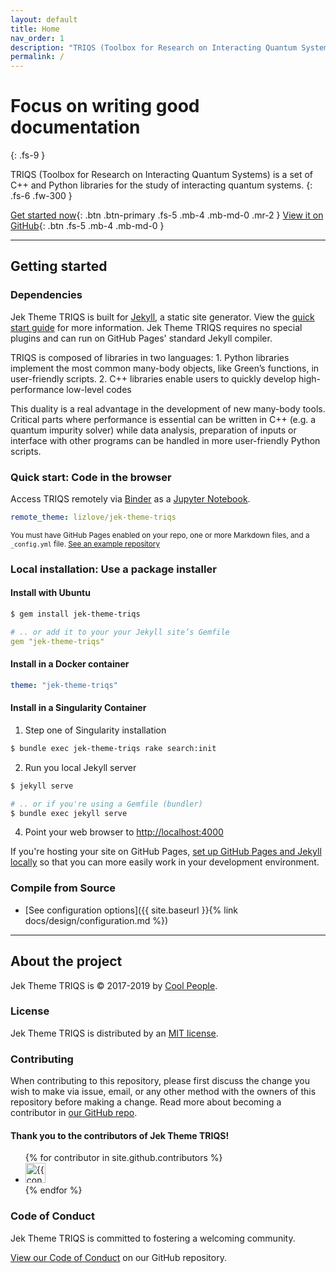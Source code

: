```yaml
---
layout: default
title: Home
nav_order: 1
description: "TRIQS (Toolbox for Research on Interacting Quantum Systems) is a set of C++ and Python libraries for the study of interacting quantum systems."
permalink: /
---
```


# Focus on writing good documentation
{: .fs-9 }

TRIQS (Toolbox for Research on Interacting Quantum Systems) is a set of C++ and Python libraries for the study of interacting quantum systems.
{: .fs-6 .fw-300 }

[Get started now](#getting-started){: .btn .btn-primary .fs-5 .mb-4 .mb-md-0 .mr-2 } [View it on GitHub](https://github.com/lizlove/jek-theme-triqs){: .btn .fs-5 .mb-4 .mb-md-0 }

---

## Getting started

### Dependencies

Jek Theme TRIQS is built for [Jekyll](https://jekyllrb.com), a static site generator. View the [quick start guide](https://jekyllrb.com/docs/) for more information. Jek Theme TRIQS requires no special plugins and can run on GitHub Pages' standard Jekyll compiler.

TRIQS is composed of libraries in two languages: 1. Python libraries implement the most common many-body objects, like Green’s functions, in user-friendly scripts. 2. C++ libraries enable users to quickly develop high-performance low-level codes

This duality is a real advantage in the development of new many-body tools. Critical parts where performance is essential can be written in C++ (e.g. a quantum impurity solver) while data analysis, preparation of inputs or interface with other programs can be handled in more user-friendly Python scripts.

### Quick start: Code in the browser

Access TRIQS remotely via [Binder](https://blog.github.com/2017-11-29-use-any-theme-with-github-pages/) as a [Jupyter Notebook](https://blog.github.com/2017-11-29-use-any-theme-with-github-pages/).

```yaml
remote_theme: lizlove/jek-theme-triqs
```

<small>You must have GitHub Pages enabled on your repo, one or more Markdown files, and a `_config.yml` file. [See an example repository](https://github.com/lizlove/jek-theme-triqs)</small>

### Local installation: Use a package installer

#### Install with Ubuntu

```bash
$ gem install jek-theme-triqs
```

```yaml
# .. or add it to your your Jekyll site’s Gemfile
gem "jek-theme-triqs"
```

#### Install in a Docker container

```yaml
theme: "jek-theme-triqs"
```

#### Install in a Singularity Container

1. Step one of Singularity installation

```bash
$ bundle exec jek-theme-triqs rake search:init
```

2. Run you local Jekyll server

```bash
$ jekyll serve
```

```bash
# .. or if you're using a Gemfile (bundler)
$ bundle exec jekyll serve
```

4. Point your web browser to [http://localhost:4000](http://localhost:4000)

If you're hosting your site on GitHub Pages, [set up GitHub Pages and Jekyll locally](https://help.github.com/en/articles/setting-up-your-github-pages-site-locally-with-jekyll) so that you can more easily work in your development environment.

### Compile from Source

- [See configuration options]({{ site.baseurl }}{% link docs/design/configuration.md %})

---

## About the project

Jek Theme TRIQS is &copy; 2017-2019 by [Cool People](http://github.com/TRIQS/triqs).

### License

Jek Theme TRIQS is distributed by an [MIT license](https://github.com/lizlove/jek-theme-triqs/tree/master/LICENSE.txt).

### Contributing

When contributing to this repository, please first discuss the change you wish to make via issue,
email, or any other method with the owners of this repository before making a change. Read more about becoming a contributor in [our GitHub repo](https://github.com/lizlove/jek-theme-triqs#contributing).

#### Thank you to the contributors of Jek Theme TRIQS!

<ul class="list-style-none">
{% for contributor in site.github.contributors %}
  <li class="d-inline-block mr-1">
     <a href="{{ contributor.html_url }}"><img src="{{ contributor.avatar_url }}" width="32" height="32" alt="{{ contributor.login }}"/></a>
  </li>
{% endfor %}
</ul>

### Code of Conduct

Jek Theme TRIQS is committed to fostering a welcoming community.

[View our Code of Conduct](https://github.com/lizlove/jek-theme-triqs/tree/master/CODE_OF_CONDUCT.md) on our GitHub repository.
